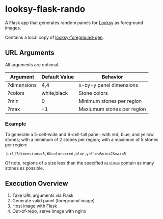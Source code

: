 # looksy-flask-rando

A Flask app that generates random panels for [Looksy](https://prodzpod.github.io/witness/editor.html) as foreground images.

Contains a local copy of [looksy-foreground-gen](https://github.com/ZacharyTalis/looksy-foreground-gen/).

## URL Arguments

All arguments are optional.

| Argument    | Default Value | Behavior                   |
| ----------- | ------------- | -------------------------- |
| ?dimensions | 4,4           | x-by-y panel dimensions    |
| ?colors     | white,black   | Stone colors               |
| ?min        | 0             | Minimum stones per region  |
| ?max        | -1            | Maxiumum stones per region |

### Example

To generate a 5-cell-wide and 6-cell-tall panel; with red, blue, and yellow stones; with a minimum of 2 stones per region; with a maximum of 5 stones per region:

```
[url]?dimensions=5,6&colors=red,blue,yellow&min=2&max=5
```

Of note, regions of a size less than the specified `minimum` contain as many stones as possible.

## Execution Overview
1. Take URL arguments via Flask
2. Generate valid panel (foreground image)
3. Host image with Flask
4. Out-of-repo, serve image with nginx
